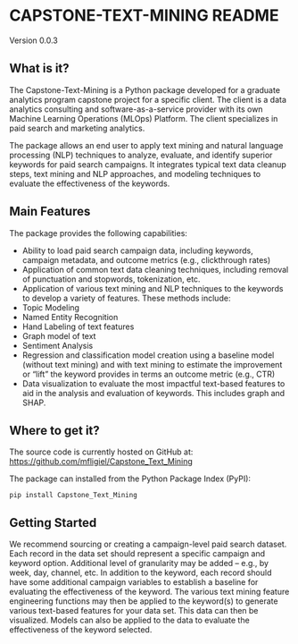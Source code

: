 # CAPSTONE-TEXT-MINING README
Version 0.0.3

## What is it?
The Capstone-Text-Mining is a Python package developed for a graduate analytics program capstone project for a specific client. The client is a data analytics consulting and software-as-a-service provider with its own Machine Learning Operations (MLOps) Platform. The client specializes in paid search and marketing analytics. 

The package allows an end user to apply text mining and natural language processing (NLP) techniques to analyze, evaluate, and identify superior keywords for paid search campaigns. It integrates typical text data cleanup steps, text mining and NLP approaches, and modeling techniques to evaluate the effectiveness of the keywords. 


## Main Features
The package provides the following capabilities: 
- Ability to load paid search campaign data, including keywords, campaign metadata, and outcome metrics (e.g., clickthrough rates) 
- Application of common text data cleaning techniques, including removal of punctuation and stopwords, tokenization, etc. 
- Application of various text mining and NLP techniques to the keywords to develop a variety of features. These methods include: 
- Topic Modeling 
- Named Entity Recognition 
- Hand Labeling of text features 
- Graph model of text 
- Sentiment Analysis 
- Regression and classification model creation using a baseline model (without text mining) and with text mining to estimate the improvement or “lift” the keyword provides in terms an outcome metric (e.g., CTR) 
- Data visualization to evaluate the most impactful text-based features to aid in the analysis and evaluation of keywords. This includes graph and SHAP. 


## Where to get it?

The source code is currently hosted on GitHub at: https://github.com/mfligiel/Capstone_Text_Mining 

The package can installed from the Python Package Index (PyPI):

```pip install Capstone_Text_Mining```


## Getting Started
We recommend sourcing or creating a campaign-level paid search dataset. Each record in the data set should represent a specific campaign and keyword option. Additional level of granularity may be added – e.g., by week, day, channel, etc. In addition to the keyword, each record should have some additional campaign variables to establish a baseline for evaluating the effectiveness of the keyword. The various text mining feature engineering functions may then be applied to the keyword(s) to generate various text-based features for your data set. This data can then be visualized. Models can also be applied to the data to evaluate the effectiveness of the keyword selected. 
